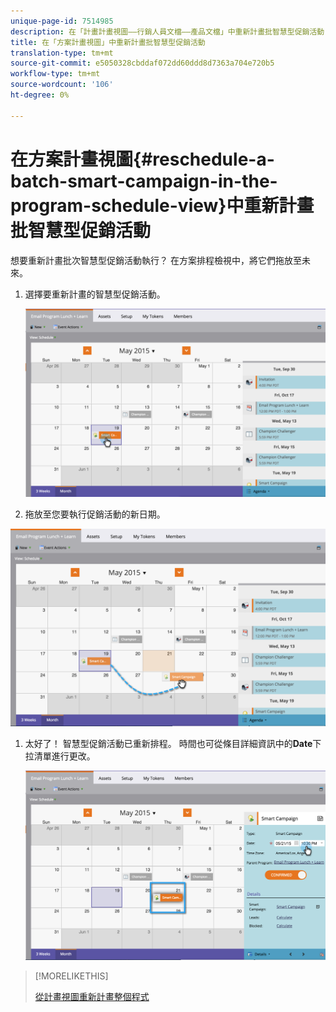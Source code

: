 ```yaml
---
unique-page-id: 7514985
description: 在「計畫計畫視圖——行銷人員文檔——產品文檔」中重新計畫批智慧型促銷活動
title: 在「方案計畫視圖」中重新計畫批智慧型促銷活動
translation-type: tm+mt
source-git-commit: e5050328cbddaf072dd60ddd8d7363a704e720b5
workflow-type: tm+mt
source-wordcount: '106'
ht-degree: 0%

---
```



# 在方案計畫視圖{#reschedule-a-batch-smart-campaign-in-the-program-schedule-view}中重新計畫批智慧型促銷活動

想要重新計畫批次智慧型促銷活動執行？ 在方案排程檢視中，將它們拖放至未來。

1. 選擇要重新計畫的智慧型促銷活動。

   ![](assets/image2015-5-19-12-3a8-3a28.png)

1. 拖放至您要執行促銷活動的新日期。

![](assets/image2015-5-19-12-3a12-3a1.png)

1. 太好了！ 智慧型促銷活動已重新排程。 時間也可從條目詳細資訊中的&#x200B;**Date**&#x200B;下拉清單進行更改。

   ![](assets/image2015-5-19-12-3a15-3a38.png)

>[!MORELIKETHIS]
>
>[從計畫視圖重新計畫整個程式](/help/marketo/product-docs/core-marketo-concepts/programs/program-schedule-view/rescheduling-an-entire-program-from-the-schedule-view.md)
